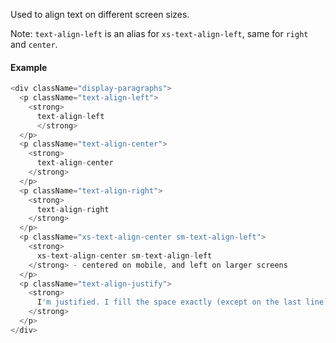 Used to align text on different screen sizes.

Note: `text-align-left` is an alias for `xs-text-align-left`, same for `right` and `center`.

#### Example

```js
<div className="display-paragraphs">
  <p className="text-align-left">
    <strong>
      text-align-left
      </strong>
  </p>
  <p className="text-align-center">
    <strong>
      text-align-center
    </strong>
  </p>
  <p className="text-align-right">
    <strong>
      text-align-right
    </strong>
  </p>
  <p className="xs-text-align-center sm-text-align-left">
    <strong>
      xs-text-align-center sm-text-align-left
    </strong> - centered on mobile, and left on larger screens
  </p>
  <p className="text-align-justify">
    <strong>
      I'm justified. I fill the space exactly (except on the last line), even if I have to stretch a bit at times. Content spaces out such that as many blocks fit onto one line as possible.
    </strong>
  </p>
</div>
```
